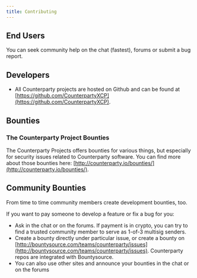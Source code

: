 ```yaml
---
title: Contributing
---
```


End Users
---------

You can seek community help on the chat (fastest), forums or submit a
bug report.

Developers
------------------

-   All Counterparty projects are hosted on Github and can be found at
    [https://github.com/CounterpartyXCP](https://github.com/CounterpartyXCP).


## Bounties

### The Counterparty Project Bounties
    
The Counterparty Projects offers bounties for various things, but
especially for security issues related to Counterparty software.
You can find more about those bounties here:
[http://counterparty.io/bounties/](http://counterparty.io/bounties/).
     
## Community Bounties
    
From time to time community members create development bounties,
too.

If you want to pay someone to develop a feature or fix a bug for
you:

- Ask in the chat or on the forums. If payment is in crypto, you can try to find a trusted community member to serve as 1-of-3 multisig senders.
- Create a bounty directly under particular issue, or create a bounty on [http://bountysource.com/teams/counterparty/issues](http://bountysource.com/teams/counterparty/issues). Counterparty repos are integrated with Bountysource.
- You can also use other sites and announce your bounties in the chat or on the forums

[https://github.com/CounterpartyXCP]: https://github.com/CounterpartyXCP
